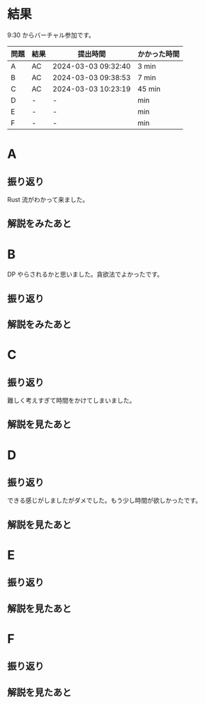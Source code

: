 # 結果

9:30 からバーチャル参加です。

| 問題 | 結果 | 提出時間            | かかった時間 |
|------|------|---------------------|--------------|
| A    | AC   | 2024-03-03 09:32:40	| 3 min        |
| B    | AC   | 2024-03-03 09:38:53	| 7 min        |
| C    | AC   | 2024-03-03 10:23:19	| 45 min       |
| D    | -    | -                   |     min      |
| E    | -    | -                   |     min      |
| F    | -    | -                   |     min      |

# A

## 振り返り

Rust 流がわかって来ました。

## 解説をみたあと

# B

DP やらされるかと思いました。貪欲法でよかったです。

## 振り返り

## 解説をみたあと

# C

## 振り返り

難しく考えすぎて時間をかけてしまいました。

## 解説を見たあと

# D

## 振り返り

できる感じがしましたがダメでした。もう少し時間が欲しかったです。

## 解説を見たあと

# E

## 振り返り

## 解説を見たあと

# F

## 振り返り

## 解説を見たあと
